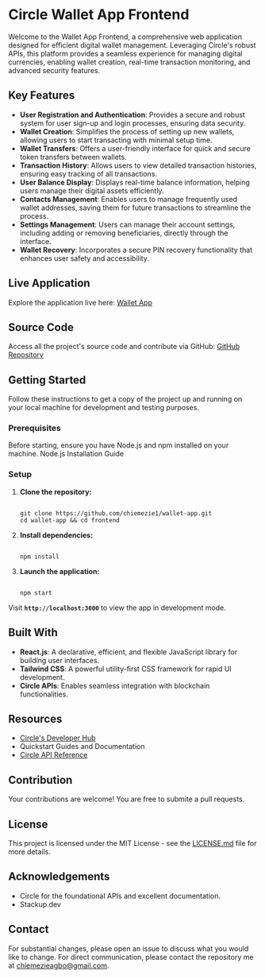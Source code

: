 # **Circle Wallet App Frontend**

Welcome to the Wallet App Frontend, a comprehensive web application designed for efficient digital wallet management. Leveraging Circle's robust APIs, this platform provides a seamless experience for managing digital currencies, enabling wallet creation, real-time transaction monitoring, and advanced security features.

## **Key Features**

- **User Registration and Authentication**: Provides a secure and robust system for user sign-up and login processes, ensuring data security.
- **Wallet Creation**: Simplifies the process of setting up new wallets, allowing users to start transacting with minimal setup time.
- **Wallet Transfers**: Offers a user-friendly interface for quick and secure token transfers between wallets.
- **Transaction History**: Allows users to view detailed transaction histories, ensuring easy tracking of all transactions.
- **User Balance Display**: Displays real-time balance information, helping users manage their digital assets efficiently.
- **Contacts Management**: Enables users to manage frequently used wallet addresses, saving them for future transactions to streamline the process.
- **Settings Management**: Users can manage their account settings, including adding or removing beneficiaries, directly through the interface.
- **Wallet Recovery**: Incorporates a secure PIN recovery functionality that enhances user safety and accessibility.

## **Live Application**

Explore the application live here: [Wallet App](https://wallet-app-frontend-alpha.vercel.app/)

## **Source Code**

Access all the project's source code and contribute via GitHub: [GitHub Repository](https://github.com/chiemezie1/wallet-app)

## **Getting Started**

Follow these instructions to get a copy of the project up and running on your local machine for development and testing purposes.

### **Prerequisites**

Before starting, ensure you have Node.js and npm installed on your machine. Node.js Installation Guide

### **Setup**

1. **Clone the repository:**
    
    ```
    
    git clone https://github.com/chiemezie1/wallet-app.git
    cd wallet-app && cd frontend
    
    ```
    
2. **Install dependencies:**
    
    ```
    
    npm install
    
    ```
    
3. **Launch the application:**
    
    ```
    
    npm start
    
    ```
    

Visit **`http://localhost:3000`** to view the app in development mode.

## **Built With**

- **React.js**: A declarative, efficient, and flexible JavaScript library for building user interfaces.
- **Tailwind CSS**: A powerful utility-first CSS framework for rapid UI development.
- **Circle APIs**: Enables seamless integration with blockchain functionalities.

## **Resources**

- [Circle's Developer Hub](https://developers.circle.com/)
- Quickstart Guides and Documentation
- [Circle API Reference](https://developers.circle.com/w3s/reference/listtransactions)

## **Contribution**

Your contributions are welcome! You are free to submite a pull requests.

## **License**

This project is licensed under the MIT License - see the [LICENSE.md](https://chat.openai.com/c/LICENSE) file for more details.

## **Acknowledgements**

- Circle for the foundational APIs and excellent documentation.
- Stackup.dev

## **Contact**

For substantial changes, please open an issue to discuss what you would like to change. For direct communication, please contact the repository me at chiemezieagbo@gmail.com.